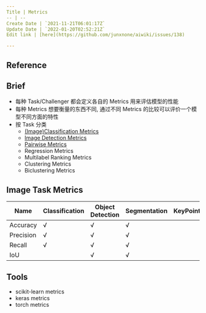 ```yaml
---
Title | Metrics
-- | --
Create Date | `2021-11-21T06:01:17Z`
Update Date | `2022-01-20T02:52:21Z`
Edit link | [here](https://github.com/junxnone/aiwiki/issues/138)

---
```

## Reference

## Brief
- 每种 Task/Challenger 都会定义各自的 Metrics 用来评估模型的性能
- 每种 Metrics 想要衡量的东西不同, 通过不同 Metrics 的比较可以评价一个模型不同方面的特性
- 按 Task 分类
  - [(Image)Classification Metrics](/Image_Classification_Metrics)
  - [Image Detection Metrics](/)
  - [Pairwise Metrics](/Pairwise_Metrics)
  - Regression Metrics
  - Multilabel Ranking Metrics
  - Clustering Metrics 
  - Biclustering Metrics


## Image Task Metrics

Name | Classification | Object Detection | Segmentation | KeyPoint
-- | -- | -- | -- | --
Accuracy | √ | √ | √
Precision | √ | √ | √
Recall | √ | √| √
IoU | | √ | √

## Tools
- scikit-learn metrics
- keras metrics
- torch metrics
